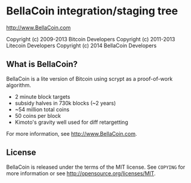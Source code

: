 BellaCoin integration/staging tree
================================

http://www.BellaCoin.com

Copyright (c) 2009-2013 Bitcoin Developers
Copyright (c) 2011-2013 Litecoin Developers
Copyright (c) 2014 BellaCoin Developers

What is BellaCoin?
----------------

BellaCoin is a lite version of Bitcoin using scrypt as a proof-of-work algorithm.

 - 2 minute block targets
 - subsidy halves in 730k blocks (~2 years)
 - ~54 million total coins
 - 50 coins per block
 - Kimoto's gravity well used for diff retargetting

For more information, see http://www.BellaCoin.com.

License
-------

BellaCoin is released under the terms of the MIT license. See `COPYING` for more
information or see http://opensource.org/licenses/MIT.
